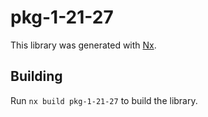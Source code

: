 # pkg-1-21-27

This library was generated with [Nx](https://nx.dev).

## Building

Run `nx build pkg-1-21-27` to build the library.
